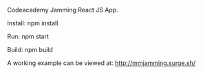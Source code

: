 Codeacademy Jamming React JS App.

Install: npm install

Run: npm start

Build: npm build

A working example can be viewed at:
    http://mmjamming.surge.sh/
